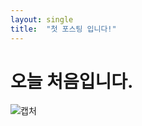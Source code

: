 ```yaml
---
layout: single
title:  "첫 포스팅 입니다!"
---
```


# 오늘 처음입니다. 

![캡처]({{site.url}}\images\2024-04-17-first\캡처.PNG)


